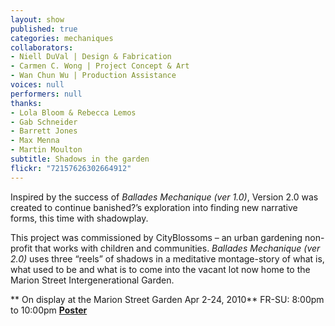 ```yaml
---
layout: show
published: true
categories: mechaniques
collaborators:
- Niell DuVal | Design & Fabrication
- Carmen C. Wong | Project Concept & Art
- Wan Chun Wu | Production Assistance
voices: null
performers: null
thanks:
- Lola Bloom & Rebecca Lemos
- Gab Schneider
- Barrett Jones
- Max Menna
- Martin Moulton
subtitle: Shadows in the garden
flickr: "72157626302664912"
---
```


Inspired by the success of _Ballades Mechanique (ver 1.0)_, Version 2.0 was created to continue banished?’s exploration into finding new narrative forms, this time with shadowplay.

This project was commissioned by CityBlossoms – an urban gardening non-profit that works with children and communities. _Ballades Mechanique (ver 2.0)_ uses three “reels” of shadows in a meditative montage-story of what is, what used to be and what is to come into the vacant lot now home to the Marion Street Intergenerational Garden.

** On display at the Marion Street Garden Apr 2-24, 2010**
FR-SU: 8:00pm to 10:00pm
**[Poster](https://www.dropbox.com/s/ksfleifb8h1lna2/BM2-poster.pdf)**